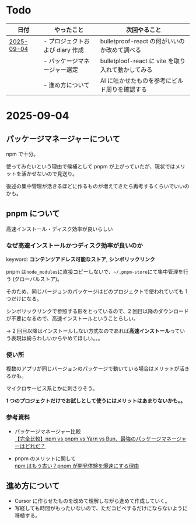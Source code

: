 # Todo

| 日付                      | やったこと                      | 次回やること                                       |
| ------------------------- | ------------------------------- | -------------------------------------------------- |
| [2025-09-04](#2025-09-04) | - プロジェクトおよび diary 作成 | bulletproof-react の何がいいのか改めて調べる       |
|                           | - パッケージマネージャー選定    | bulletploof-react に vite を取り入れて動かしてみる |
|                           | - 進め方について                | AI に吐かせたものを参考にビルド周りを確認する      |

# 2025-09-04

## パッケージマネージャーについて

npm で十分。

使ってみたいという理由で候補として pnpm が上がっていたが、現状ではメリットを活かせないので見送り。

後述の集中管理が活きるほどに作るものが増えてきたら再考するくらいでいいのかも。

## pnpm について

高速インストール・ディスク効率が良いらしい

### なぜ高速インストールかつディスク効率が良いのか

keyword: **コンテンツアドレス可能なストア**, **シンボリックリンク**

pnpm は`node_modules`に直接コピーしないで、`~/.pnpm-store`にて集中管理を行う (グローバルストア)。

そのため、同じバージョンのパッケージはどのプロジェクトで使われていても 1 つだけになる。

シンボリックリンクで参照する形をとっているので、2 回目以降のダウンロードが不要になるので、高速インストールということらしい。

-> 2 回目以降はインストールしない方式なのであれば**高速インストール**っていう表現は紛らわしいからやめてほしい。。。

### 使い所

複数のアプリが同じバージョンのパッケージで動いている場合はメリットが活きるかも。

マイクロサービス系とかに刺さりそう。

**1 つのプロジェクトだけでお試しとして使うにはメリットはあまりないかも。。**

### 参考資料

- パッケージマネージャー比較  
  [【完全比較】npm vs pnpm vs Yarn vs Bun、最強のパッケージマネージャーはどれだ？](https://qiita.com/syukan3/items/0e3560bf0e2ae715f5d1)

- pnpm のメリットに関して  
  [npm はもう古い？pnpm が開発体験を爆速にする理由](https://zenn.dev/aoyamadev/articles/b99bb3d9158fa8#%E6%95%91%E4%B8%96%E4%B8%BB-pnpm-%E7%99%BB%E5%A0%B4%EF%BC%81%E2%9C%A8-%E3%81%9D%E3%81%AE%E9%AB%98%E9%80%9F%E5%8C%96%E3%81%A8%E5%8A%B9%E7%8E%87%E5%8C%96%E3%81%AE%E7%A7%98%E5%AF%86)

## 進め方について

- Cursor に作らせたものを改めて理解しながら進めて作成していく。
- 写経しても時間がもったいないので、ただコピペするだけにならないように移植する。
